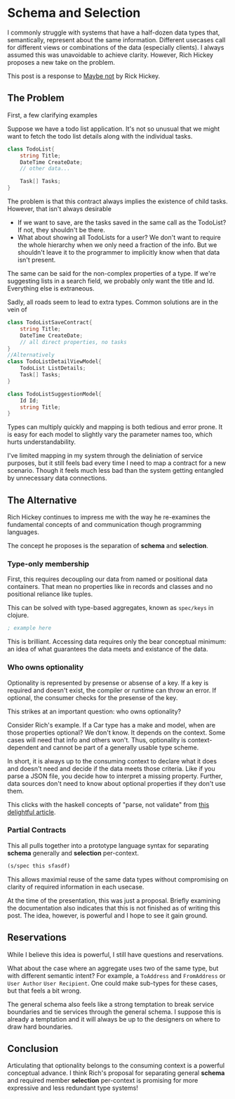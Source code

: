 # Schema and Selection

<!-- As programmers, we naturally see semantic equivalencies between our data types, but need different sets or represntations for each scenario.  -->
I commonly struggle with systems that have a half-dozen data types that, semantically, represent about the same information. Different usecases call for different views or combinations of the data (especially clients). I always assumed this was unavoidable to achieve clarity. However, Rich Hickey proposes a new take on the problem.

This post is a response to [Maybe not](https://www.youtube.com/watch?v=YR5WdGrpoug) by Rick Hickey.

## The Problem
First, a few clarifying examples

Suppose we have a todo list application. It's not so unusual that we might want to fetch the todo list details along with the individual tasks. 

```cs
class TodoList{
    string Title;
    DateTime CreateDate;
    // other data...

    Task[] Tasks;
}
```

The problem is that this contract always implies the existence of child tasks. However, that isn't always desirable
- If we want to save, are the tasks saved in the same call as the TodoList? If not, they shouldn't be there.
- What about showing all TodoLists for a user? We don't want to require the whole hierarchy when we only need a fraction of the info. But we shouldn't leave it to the programmer to implicitly know when that data isn't present.

The same can be said for the non-complex properties of a type. If we're suggesting lists in a search field, we probably only want the title and Id. Everything else is extraneous.

Sadly, all roads seem to lead to extra types. Common solutions are in the vein of 
```cs
class TodoListSaveContract{
    string Title;
    DateTime CreateDate;
    // all direct properties, no tasks
}
//Alternatively
class TodoListDetailViewModel{
    TodoList ListDetails;
    Task[] Tasks;
}

class TodoListSuggestionModel{
    Id Id;
    string Title;  
}
```

Types can multiply quickly and mapping is both tedious and error prone. It is easy for each model to slightly vary the parameter names too, which hurts understandability.

I've limited mapping in my system through the deliniation of service purposes, but it still feels bad every time I need to map a contract for a new scenario. Though it feels much less bad than the system getting entangled by unnecessary data connections.

## The Alternative

Rich Hickey continues to impress me with the way he re-examines the fundamental concepts of and communication though programming languages.

The concept he proposes is the separation of **schema** and **selection**. 

### Type-only membership 
First, this requires decoupling our data from named or positional data containers. That mean no properties like in records and classes and no positional reliance like tuples.

This can be solved with type-based aggregates, known as `spec/keys` in clojure.

```clojure
; example here
```

This is brilliant. Accessing data requires only the bear conceptual minimum: an idea of what guarantees the data meets and existance of the data. 

### Who owns optionality
Optionality is represented by presense or absense of a key. If a key is required and doesn't exist, the compiler or runtime can throw an error. If optional, the consumer checks for the presense of the key.

This strikes at an important question: who owns optionality?

Consider Rich's example. If a Car type has a make and model, when are those properties optional? We don't know. It depends on the context. Some cases will need that info and others won't. Thus, optionality is context-dependent and cannot be part of a generally usable type scheme.


In short, it is always up to the consuming context to declare what it does and doesn't need and decide if the data meets those criteria. Like if you parse a JSON file, you decide how to interpret a missing property. Further, data sources don't need to know about optional properties if they don't use them.

This clicks with the haskell concepts of "parse, not validate" from [this delightful article](
http://lexi-lambda.github.io/blog/2020/01/19/no-dynamic-type-systems-are-not-inherently-more-open/).

### Partial Contracts

This all pulls together into a prototype language syntax for separating **schema** generally and **selection** per-context.

```clojure
(s/spec this sfasdf)
```

This allows maximial reuse of the same data types without compromising on clarity of required information in each usecase.

At the time of the presentation, this was just a proposal. Briefly examining the documentation also indicates that this is not finished as of writing this post. The idea, however, is powerful and I hope to see it gain ground.

## Reservations 
While I believe this idea is powerful, I still have questions and reservations.

What about the case where an aggregate uses two of the same type, but with different semantic intent? For example, a `ToAddress` and `FromAddress` or `User Author` `User Recipient`. One could make sub-types for these cases, but that feels a bit wrong.

The general schema also feels like a strong temptation to break service boundaries and tie services through the general schema. I suppose this is already a temptation and it will always be up to the designers on where to draw hard boundaries.


## Conclusion
Articulating that optionality belongs to the consuming context is a powerful conceptual advance. I think Rich's proposal for separating general **schema** and required member **selection** per-context is promising for more expressive and less redundant type systems!